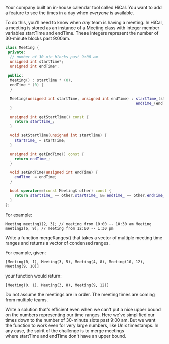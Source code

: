 Your company built an in-house calendar tool called HiCal. You want to add a feature to see the times in a day when *everyone* is available.

To do this, you'll need to know when *any* team is having a meeting. In HiCal, a meeting is stored as an instance of a Meeting class with integer member variables startTime and endTime. These integers represent the number of 30-minute blocks past 9:00am.

```c++
class Meeting {
 private:
  // number of 30 min blocks past 9:00 am
  unsigned int startTime*;
  unsigned int endTime*;

 public:
  Meeting() : startTime * (0),
  endTime * (0) {
  }

  Meeting(unsigned int startTime, unsigned int endTime) : startTime_(startTime),
                                                          endTime_(endTime) {
  }

  unsigned int getStartTime() const {
    return startTime_;
  }

  void setStartTime(unsigned int startTime) {
    startTime_ = startTime;
  }

  unsigned int getEndTime() const {
    return endTime_;
  }

  void setEndTime(unsigned int endTime) {
    endTime_ = endTime;
  }

  bool operator==(const Meeting& other) const {
    return startTime_ == other.startTime_ && endTime_ == other.endTime_;
  }
};
```

For example:

`Meeting meeting1(2, 3); // meeting from 10:00 -- 10:30 am Meeting meeting2(6, 9); // meeting from 12:00 -- 1:30 pm`

Write a function mergeRanges() that takes a vector of multiple meeting time ranges and returns a vector of condensed ranges.

For example, given:

`[Meeting(0, 1), Meeting(3, 5), Meeting(4, 8), Meeting(10, 12), Meeting(9, 10)]`

your function would return:

`[Meeting(0, 1), Meeting(3, 8), Meeting(9, 12)]`

Do not assume the meetings are in order. The meeting times are coming from multiple teams.

Write a solution that's efficient even when we can't put a nice upper bound on the numbers representing our time ranges. Here we've simplified our times down to the number of 30-minute slots past 9:00 am. But we want the function to work even for very large numbers, like Unix timestamps. In any case, the spirit of the challenge is to merge meetings where startTime and endTime don't have an upper bound.
